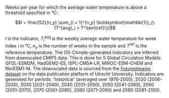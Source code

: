 Weeks per year for which the average water temperature is above a threshold specified in °C:

$$I =  \frac{52}{n_y} \sum_{i = 1}^{n_y} \boldsymbol{\mathbb{1}}_{\{T^{avg}_i > T^\text{ref}\}}$$

$I$ is the indicator, $T^\text{avg}_i$ is the weekly average water temperature for week index $i$ in °C, $n_y$ is the number of weeks in the sample
and $T^\text{ref}$ is the reference temperature.
The OS-Climate-generated indicators are inferred from downscaled CMIP5 data. This is done for 5 Global Circulation Models: GFDL-ESM2M, HadGEM2-ES, ISPL-CM5A-LR, MIROC-ESM-CHEM and NorESM1-M.
The downscaled data is sourced from the [Futurestreams dataset](https://geo.public.data.uu.nl/vault-futurestreams/research-futurestreams%5B1633685642%5D/original/waterTemp/) on the data publication platform of Utrecht University.
Indicators are generated for periods: 'historical' (averaged over 1976-2005), 2020 (2006-2030), 2030 (2021-2040), 2040 (2031-2050), 2050 (2041-2060), 2060 (2051-2070), 2070 (2061-2080), 2080 (2071-2090) and 2090 (2081-2100).
